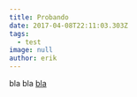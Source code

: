 ```yaml
---
title: Probando
date: 2017-04-08T22:11:03.303Z
tags:
  - test
image: null
author: erik
---
```


bla bla [bla](https://google.com)